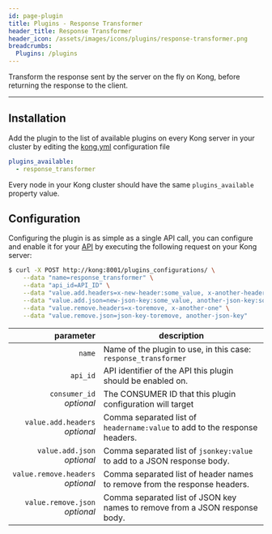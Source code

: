 ```yaml
---
id: page-plugin
title: Plugins - Response Transformer
header_title: Response Transformer
header_icon: /assets/images/icons/plugins/response-transformer.png
breadcrumbs:
  Plugins: /plugins
---
```


Transform the response sent by the server on the fly on Kong, before returning the response to the client.

---

## Installation

Add the plugin to the list of available plugins on every Kong server in your cluster by editing the [kong.yml][configuration] configuration file

```yaml
plugins_available:
  - response_transformer
```

Every node in your Kong cluster should have the same `plugins_available` property value.

## Configuration

Configuring the plugin is as simple as a single API call, you can configure and enable it for your [API][api-object] by executing the following request on your Kong server:

```bash
$ curl -X POST http://kong:8001/plugins_configurations/ \
    --data "name=response_transformer" \
    --data "api_id=API_ID" \
    --data "value.add.headers=x-new-header:some_value, x-another-header:some_value" \
    --data "value.add.json=new-json-key:some_value, another-json-key:some_value" \
    --data "value.remove.headers=x-toremove, x-another-one" \
    --data "value.remove.json=json-key-toremove, another-json-key"
```

parameter                                           | description
 ---:                                               | ---
`name`                                              | Name of the plugin to use, in this case: `response_transformer`
`api_id`                                            | API identifier of the API this plugin should be enabled on.
`consumer_id`<br>*optional*                         | The CONSUMER ID that this plugin configuration will target
`value.add.headers`<br>*optional*                   | Comma separated list of `headername:value` to add to the response headers.
`value.add.json`<br>*optional*                      | Comma separated list of `jsonkey:value` to add to a JSON response body.
`value.remove.headers`<br>*optional*                | Comma separated list of header names to remove from the response headers.
`value.remove.json`<br>*optional*                   | Comma separated list of JSON key names to remove from a JSON response body.

[api-object]: /docs/{{site.data.kong_latest.version}}/admin-api/#api-object
[configuration]: /docs/{{site.data.kong_latest.version}}/configuration
